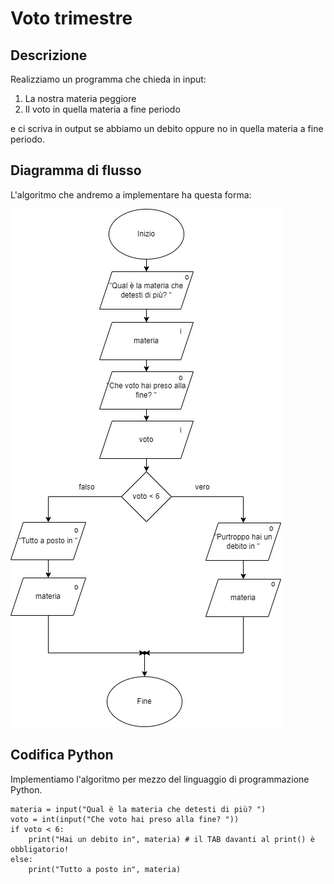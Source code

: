 # Voto trimestre
## Descrizione
Realizziamo un programma che chieda in input:
1. La nostra materia peggiore
2. Il voto in quella materia a fine periodo

e ci scriva in output se abbiamo un debito oppure no in quella materia a fine periodo.
## Diagramma di flusso
L'algoritmo che andremo a implementare ha questa forma:

![Diagramma di flusso dell'algoritmo](diagramma-flusso-voto.jpg)
## Codifica Python
Implementiamo l'algoritmo per mezzo del linguaggio di programmazione Python.
```
materia = input("Qual è la materia che detesti di più? ")
voto = int(input("Che voto hai preso alla fine? "))
if voto < 6:
    print("Hai un debito in", materia) # il TAB davanti al print() è obbligatorio!
else:
    print("Tutto a posto in", materia)
```



